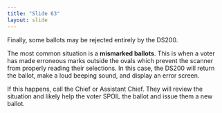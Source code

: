 ```yaml
---
title: "Slide 63"
layout: slide
---
```


Finally, some ballots may be rejected entirely by the DS200.

The most common situation is a **mismarked ballots**. This is when a voter has made erroneous marks outside the ovals which prevent the scanner from properly reading their selections. In this case, the DS200 will return the ballot, make a loud beeping sound, and display an error screen.

If this happens, call the Chief or Assistant Chief. They will review the situation and likely help the voter SPOIL the ballot and issue them a new ballot.
